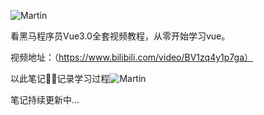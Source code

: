 ![Martin](https://avatars.githubusercontent.com/u/6128107?s=280&v=4)

看黑马程序员Vue3.0全套视频教程，从零开始学习vue。

视频地址：（https://www.bilibili.com/video/BV1zq4y1p7ga）

以此笔记✍🏻记录学习过程![Martin](https://github.githubassets.com/images/icons/emoji/unicode/1f4bb.png)

笔记持续更新中...

